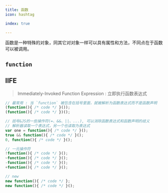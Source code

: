```yaml
---
title: 函数
icon: hashtag

index: true

---
```


  函数是一种特殊的对象，同其它对对象一样可以具有属性和方法，不同点在于函数可以被调用。

<!-- more -->

## `function`



## IIFE
> Immediately-Invoked Function Expression : 立即执行函数表达式

```javascript
// 最常用 : 当 `function` 被包含在括号里面，就被解析为函数表达式而不是函数声明
(function(){ /* code */ }());
(function(){ /* code */ })();

// 括号&JS的一些操作符(=、&&、||、...), 可以消除函数表达式和函数声明的歧义
// 解析器读取一个表达式，另一个也读取为表达式
var one = function(){ /* code */ }();
true && function(){ /* code */ }();
0, function(){ /* code */ }();

// 一元操作符
!function(){ /* code */ }();
~function(){ /* code */ }();    
-function(){ /* code */ }();
+function(){ /* code */ }();

// new
new function(){ /* code */ };
new function(){ /* code */ }();
```